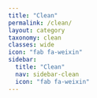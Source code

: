 ```yaml
---
title: "Clean"
permalink: /clean/
layout: category
taxonomy: clean
classes: wide
icon: "fab fa-weixin"
sidebar:
  title: "Clean"
  nav: sidebar-clean
  icon: "fab fa-weixin"
---
```

